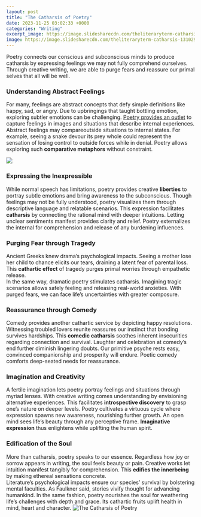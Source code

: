 ```yaml
---
layout: post
title: "The Catharsis of Poetry"
date: 2023-11-25 03:02:33 +0000
categories: "Writing"
excerpt_image: https://image.slidesharecdn.com/theliteraryterm-catharsis-131029052331-phpapp01/95/the-literary-term-catharsis-7-638.jpg?cb=1383024484
image: https://image.slidesharecdn.com/theliteraryterm-catharsis-131029052331-phpapp01/95/the-literary-term-catharsis-7-638.jpg?cb=1383024484
---
```


Poetry connects our conscious and subconscious minds to produce catharsis by expressing feelings we may not fully comprehend ourselves. Through creative writing, we are able to purge fears and reassure our primal selves that all will be well.
### Understanding Abstract Feelings
For many, feelings are abstract concepts that defy simple definitions like happy, sad, or angry. Due to upbringings that taught bottling emotion, exploring subtler emotions can be challenging. [Poetry provides an outlet](https://store.fi.io.vn/collection/abernethy) to capture feelings in images and situations that describe internal experiences. 
Abstract feelings may compareoutside situations to internal states. For example, seeing a snake devour its prey whole could represent the sensation of losing control to outside forces while in denial. Poetry allows exploring such **comparative metaphors** without constraint.

![](https://classicalwisdom.com/wp-content/uploads/2020/06/Sir_Lawrence_Alma-Tadema_R.A._O.M._-_Sappho_and_Alcaeus_-_Google_Art_Project.jpg)
### Expressing the Inexpressible  
While normal speech has limitations, poetry provides creative **liberties** to portray subtle emotions and bring awareness to the subconscious. Though feelings may not be fully understood, poetry visualizes them through descriptive language and relatable scenarios.
This expression facilitates **catharsis** by connecting the rational mind with deeper intuitions. Letting unclear sentiments manifest provides clarity and relief. Poetry externalizes the internal for comprehension and release of any burdening influences.
### Purging Fear through Tragedy
Ancient Greeks knew drama’s psychological impacts. Seeing a mother lose her child to chance elicits our tears, draining a latent fear of parental loss. This **cathartic effect** of tragedy purges primal worries through empathetic release.   
In the same way, dramatic poetry stimulates catharsis. Imagining tragic scenarios allows safely feeling and releasing real-world anxieties. With purged fears, we can face life’s uncertainties with greater composure.
### Reassurance through Comedy  
Comedy provides another cathartic service by depicting happy resolutions. Witnessing troubled lovers reunite reassures our instinct that bonding survives hardships. This **comedic catharsis** soothes inherent insecurities regarding connection and survival.
Laughter and celebration at comedy’s end further diminish lingering doubts. Our primitive psyche rests easy, convinced companionship and prosperity will endure. Poetic comedy comforts deep-seated needs for reassurance.
### Imagination and Creativity 
A fertile imagination lets poetry portray feelings and situations through myriad lenses. With creative writing comes understanding by envisioning alternative experiences. This facilitates **introspective discovery** to grasp one’s nature on deeper levels.
Poetry cultivates a virtuous cycle where expression spawns new awareness, nourishing further growth. An open mind sees life’s beauty through any perceptive frame. **Imaginative expression** thus enlightens while uplifting the human spirit.
### Edification of the Soul
More than catharsis, poetry speaks to our essence. Regardless how joy or sorrow appears in writing, the soul feels beauty or pain. Creative works let intuition manifest tangibly for comprehension. This **edifies the innerbeing** by making ethereal sensations concrete.   
Literature’s psychological impacts ensure our species’ survival by bolstering mental faculties. As Faulkner said, stories vivify thought for advancing humankind. In the same fashion, poetry nourishes the soul for weathering life’s challenges with depth and grace. Its cathartic fruits uplift health in mind, heart and character.
![The Catharsis of Poetry](https://image.slidesharecdn.com/theliteraryterm-catharsis-131029052331-phpapp01/95/the-literary-term-catharsis-7-638.jpg?cb=1383024484)